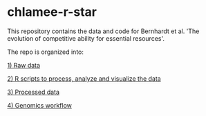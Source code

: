 # chlamee-r-star


This repository contains the data and code for Bernhardt et al. 'The evolution of competitive ability for essential resources'.

The repo is organized into:

[1) Raw data](https://github.com/JoeyBernhardt/chlamee-r-star/tree/master/data-raw) 


[2) R scripts to process, analyze and visualize the data](https://github.com/JoeyBernhardt/chlamee-r-star/tree/master/R-scripts)


[3) Processed data](https://github.com/JoeyBernhardt/chlamee-r-star/tree/master/data-processed)


[4) Genomics workflow](https://github.com/JoeyBernhardt/chlamee-r-star/tree/master/genomics)


